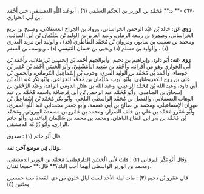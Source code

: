 ٥٦٧٠ -** د:** مُحَمَّد بن الوزير بن الحكم السلمي (٦) ، أبوعَبد اللَّهِ الدمشقي، ختن أَحْمَد بن أَبي الحواري.

**رَوَى عَن:** خالد بْن عَبْد الرحمن الخراساني، ورواد بن الجراح العسقلاني، وصبيح بن بزيع الخراساني، وضمرة بن ربيعة الرملي، وعبد العزيز بن الوليد بْن سُلَيْمان بْن أَبي السائب، ومحمد بن شعيب بن شابور، ومروان بْن مُحَمَّد الطاطري (قد) ، والوليد ابن مزيد العذري (د) ، والوليد بن مسلم (د) ويحيى بن حسان التنيسي (د) ، ويوسف بن السفر.

**رَوَى عَنه:** أَبُو داود، وإبراهيم بن دحيم، وأبوالجهم أَحْمَد بْن الحسين بْن طلاب، وأَحْمَد بْن أَبي الحواري وهو من أقرانه، وأَحْمَد بن سَعِيد الدِّمَشْقِيّ، وأَبُو الْحَسَن أَحْمَد بْن عُمَير بْن جوصاء، وأَحْمَد بْن مُحَمَّد بن الوليد المري، وحرب بْن إِسْمَاعِيل الكرماني، والحسن بْن علي بن روح الكفربطناوي، وأَبُو أيوب سُلَيْمان بن مُحَمَّد الخزاعي، وأَبُو بَكْر عَبد اللَّهِ بْن أَبي داود، وعبد الله بْن مُحَمَّد الرعيني، وعَبد الله بن هلال الدومي الزاهد، وعَبْد الرَّحْمَنِ بن إسحاق بن الضامدي، وأَبُو مُحَمَّد عبد الرحمن بْن أَبي قرصافة واسمه مُحَمَّد بن عبد الوهاب العسقلاني، والفضل بن مُحَمَّد الواسطي البلخي، وأَبُو بكر مُحَمَّد بْن إِسْمَاعِيل بْن مهران الإِسماعيلي، ومحمد بن صالح بن أَبي عصمة، وأبو جعفر محمدابن عَبد اللَّهِ المقرئ، وأَبُو عَمْرو مُحَمَّد بن علي بن خلف الصرار، ومحمد بن عَمْرو بن مسعدة البيروتي، ومُحَمَّد بْن مُحَمَّد بن بدر ابن النفاخ الباهلي، ومحمد بن محمد بن سُلَيْمان الباغندي، وأَبُو حاتم الرازي، وأَبُو زُرْعَة الدمشقي.

قال أَبُو حاتم (١) : صدوق.

**وَقَال فِي موضع آخر:** ثقة.

وَقَال أَبُو بَكْر البرقاني (٢) : قلتُ لأبي الْحَسَن الدارقطني: مُحَمَّد بن الوزير الدمشقي، ومحمد بن الوزير الواسطي أيهما أحب إليك؟** قال:** جميعا ثقتان.

قال عَمْرو بْن دحيم (٣) : مات ليلة الأحد لست ليال خلون من ذي القعدة سنة خمسين ومئتين (٤) .